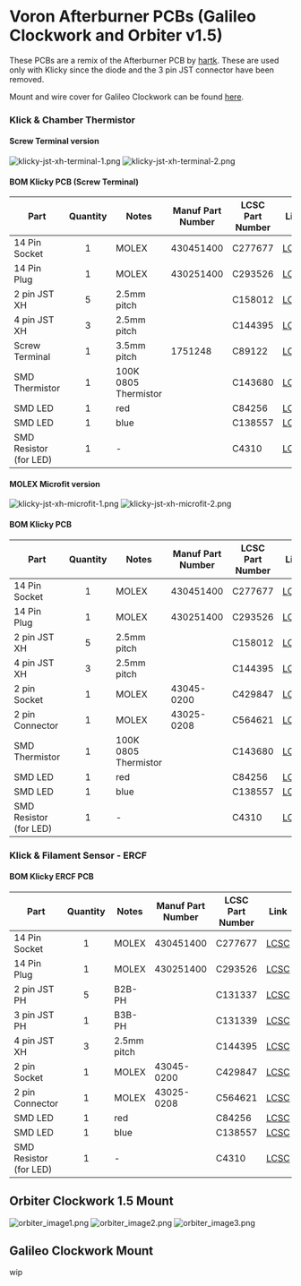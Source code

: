 # Voron Afterburner PCBs (Galileo Clockwork and Orbiter v1.5)

These PCBs are a remix of the Afterburner PCB by [hartk](https://github.com/hartk1213/Voron-Hardware/tree/hartk1213/Voron-Hardware/Afterburner_Toolhead_PCB). These are
used only with Klicky since the diode and the 3 pin JST connector have been removed.

Mount and wire cover for Galileo Clockwork can be found [here](https://github.com/thiagolocatelli/Voron/tree/master/Mods/galileo_clockwork_pcb).

### Klick & Chamber Thermistor

#### Screw Terminal version

![klicky-jst-xh-terminal-1.png](./images/klicky-jst-xh-terminal-1.png)
![klicky-jst-xh-terminal-2.png](./images/klicky-jst-xh-terminal-2.png)

#### BOM Klicky PCB (Screw Terminal)

| Part      | Quantity | Notes | Manuf Part Number | LCSC Part Number | Link |
| ----------- | :-: | ----------- | ----------- | ----------- |----------- |
| 14 Pin Socket   | 1 | MOLEX | 430451400 | C277677   | [LCSC](https://lcsc.com/product-detail/Wire-To-Board-Wire-To-Wire-Connector_MOLEX-430451400_C277677.html) |
| 14 Pin Plug     | 1 | MOLEX | 430251400 | C293526   | [LCSC](https://lcsc.com/product-detail/Rectangular-Connectors-Housings_MOLEX-430251400_C293526.html) |
| 2 pin JST XH    | 5 | 2.5mm pitch | | C158012   | [LCSC](https://lcsc.com/product-detail/Wire-To-Board-Wire-To-Wire-Connector_JST-Sales-America-B2B-XH-A-LF-SN_C158012.html) |
| 4 pin JST XH    | 3 | 2.5mm pitch | | C144395   | [LCSC](https://lcsc.com/product-detail/Wire-To-Board-Wire-To-Wire-Connector_JST-Sales-America-B4B-XH-A-LF-SN_C144395.html) |
| Screw Terminal  | 1 | 3.5mm pitch | 1751248| C89122 | [LCSC](https://lcsc.com/product-detail/Screw-terminal_Phoenix-Contact-1751248_C89122.html) |
| SMD Thermistor  | 1 | 100K 0805 Thermistor | | C143680   | [LCSC](https://lcsc.com/product-detail/NTC-Thermistors_Vishay-Intertech-NTCS0805E3104FXT_C143680.html) |
| SMD LED         | 1  | red | | C84256 | [LCSC](https://lcsc.com/product-detail/Light-Emitting-Diodes-LED_Foshan-NationStar-Optoelectronics-NCD0805R1_C84256.html) |
| SMD LED         | 1  | blue | | C138557 | [LCSC](https://jlcpcb.com/parts/componentSearch?isSearch=true&searchTxt=BL-HB335A-AV-TRB-6) |
| SMD Resistor (for LED)   | 1  | - | | C4310 | [LCSC](https://lcsc.com/product-detail/Chip-Resistor-Surface-Mount_UNI-ROYAL-Uniroyal-Elec-0805W8F1501T5E_C4310.html)


#### MOLEX Microfit version
                           
![klicky-jst-xh-microfit-1.png](./images/klicky-jst-xh-microfit-1.png)
![klicky-jst-xh-microfit-2.png](./images/klicky-jst-xh-microfit-2.png)

#### BOM Klicky PCB

| Part      | Quantity | Notes | Manuf Part Number | LCSC Part Number | Link |
| ----------- | :-: | ----------- | ----------- | ----------- |----------- |
| 14 Pin Socket   | 1 | MOLEX | 430451400 | C277677 | [LCSC](https://lcsc.com/product-detail/Wire-To-Board-Wire-To-Wire-Connector_MOLEX-430451400_C277677.html) |
| 14 Pin Plug     | 1 | MOLEX | 430251400 | C293526 | [LCSC](https://lcsc.com/product-detail/Rectangular-Connectors-Housings_MOLEX-430251400_C293526.html) |
| 2 pin JST XH    | 5 | 2.5mm pitch | | C158012 | [LCSC](https://lcsc.com/product-detail/Wire-To-Board-Wire-To-Wire-Connector_JST-Sales-America-B2B-XH-A-LF-SN_C158012.html) |
| 4 pin JST XH    | 3 | 2.5mm pitch | | C144395 | [LCSC](https://lcsc.com/product-detail/Wire-To-Board-Wire-To-Wire-Connector_JST-Sales-America-B4B-XH-A-LF-SN_C144395.html) |
| 2 pin Socket    | 1 | MOLEX | 43045-0200 | C429847 | [LCSC](https://lcsc.com/product-detail/Wire-To-Board-Wire-To-Wire-Connector_MOLEX-0430450200_C429847.html)
| 2 pin Connector | 1 | MOLEX | 43025-0208 | C564621 | [LCSC](https://lcsc.com/product-detail/Rectangular-Connectors-Housings_MOLEX-430250208_C564621.html)
| SMD Thermistor  | 1 | 100K 0805 Thermistor | | C143680 | [LCSC](https://lcsc.com/product-detail/NTC-Thermistors_Vishay-Intertech-NTCS0805E3104FXT_C143680.html) |
| SMD LED         | 1 | red | | C84256 | [LCSC](https://lcsc.com/product-detail/Light-Emitting-Diodes-LED_Foshan-NationStar-Optoelectronics-NCD0805R1_C84256.html) |
| SMD LED         | 1 | blue | | C138557 | [LCSC](https://jlcpcb.com/parts/componentSearch?isSearch=true&searchTxt=BL-HB335A-AV-TRB-6) |
| SMD Resistor (for LED) | 1  | - | | C4310 | [LCSC](https://lcsc.com/product-detail/Chip-Resistor-Surface-Mount_UNI-ROYAL-Uniroyal-Elec-0805W8F1501T5E_C4310.html)


### Klick & Filament Sensor - ERCF 

#### BOM Klicky ERCF PCB

| Part      | Quantity | Notes | Manuf Part Number | LCSC Part Number | Link |
| ----------- | :-: | ----------- | ----------- | ----------- |----------- |
| 14 Pin Socket   | 1 | MOLEX | 430451400 | C277677 | [LCSC](https://lcsc.com/product-detail/Wire-To-Board-Wire-To-Wire-Connector_MOLEX-430451400_C277677.html) |
| 14 Pin Plug     | 1 | MOLEX | 430251400 | C293526 | [LCSC](https://lcsc.com/product-detail/Rectangular-Connectors-Housings_MOLEX-430251400_C293526.html) |
| 2 pin JST PH    | 5 | B2B-PH | | C131337 | [LCSC](https://lcsc.com/product-detail/Wire-To-Board-Wire-To-Wire-Connector_JST-Sales-America-B2B-PH-K-S-LF-SN_C131337.html) |
| 3 pin JST PH    | 1 | B3B-PH | | C131339 | [LCSC](https://lcsc.com/product-detail/Wire-To-Board-Wire-To-Wire-Connector_JST-Sales-America-B3B-PH-K-S-LF-SN_C131339.html) |
| 4 pin JST XH    | 3 | 2.5mm pitch | | C144395 | [LCSC](https://lcsc.com/product-detail/Wire-To-Board-Wire-To-Wire-Connector_JST-Sales-America-B4B-XH-A-LF-SN_C144395.html) |
| 2 pin Socket    | 1 | MOLEX | 43045-0200 | C429847 | [LCSC](https://lcsc.com/product-detail/Wire-To-Board-Wire-To-Wire-Connector_MOLEX-0430450200_C429847.html)
| 2 pin Connector | 1 | MOLEX | 43025-0208 | C564621 | [LCSC](https://lcsc.com/product-detail/Rectangular-Connectors-Housings_MOLEX-430250208_C564621.html)
| SMD LED         | 1 | red | | C84256 | [LCSC](https://lcsc.com/product-detail/Light-Emitting-Diodes-LED_Foshan-NationStar-Optoelectronics-NCD0805R1_C84256.html) |
| SMD LED         | 1 | blue | | C138557 | [LCSC](https://jlcpcb.com/parts/componentSearch?isSearch=true&searchTxt=BL-HB335A-AV-TRB-6) |
| SMD Resistor (for LED) | 1  | - | | C4310 | [LCSC](https://lcsc.com/product-detail/Chip-Resistor-Surface-Mount_UNI-ROYAL-Uniroyal-Elec-0805W8F1501T5E_C4310.html)


## Orbiter Clockwork 1.5 Mount

![orbiter_image1.png](./images/orbiter_image1.png)
![orbiter_image2.png](./images/orbiter_image2.png)
![orbiter_image3.png](./images/orbiter_image3.png)

## Galileo Clockwork Mount

wip
